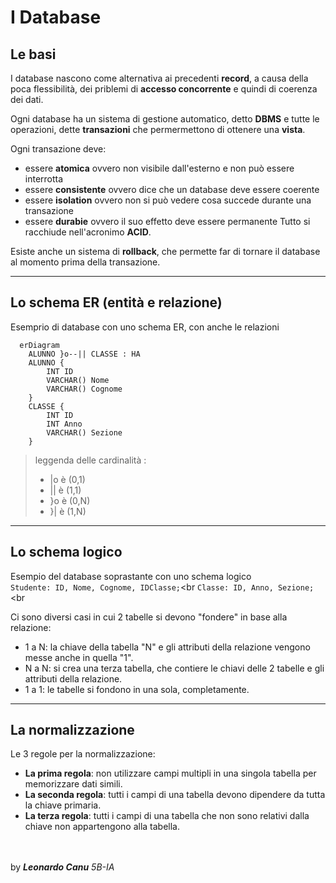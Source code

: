 # I Database
## Le basi
I database nascono come alternativa ai precedenti **record**, a causa della poca flessibilità, dei priblemi di **accesso concorrente** e quindi di coerenza dei dati.<br>

Ogni database ha un sistema di gestione automatico, detto **DBMS** e tutte le operazioni, dette **transazioni** che permermettono di ottenere una **vista**.<br>

Ogni transazione deve:
- essere **atomica** ovvero non visibile dall'esterno e non può essere interrotta
- essere **consistente** ovvero dice che un database deve essere coerente
- essere **isolation** ovvero non si può vedere cosa succede durante una transazione
- essere **durabie** ovvero il suo effetto deve essere permanente
Tutto si racchiude nell'acronimo **ACID**.

Esiste anche un sistema di **rollback**, che permette far di tornare il database al momento prima della transazione.

---

## Lo schema ER (entità e relazione)
Esemprio di database con uno schema ER, con anche le relazioni

```mermaid
  erDiagram
    ALUNNO }o--|| CLASSE : HA
    ALUNNO {
        INT ID
        VARCHAR() Nome
        VARCHAR() Cognome
    }    
    CLASSE {
        INT ID
        INT Anno
        VARCHAR() Sezione
    }
```
> leggenda delle cardinalità :
> - |o è (0,1)
> - || è (1,1)
> - }o è (0,N)
> - }| è (1,N) 

---

## Lo schema logico
Esempio del database soprastante con uno schema logico<br>
`Studente: ID, Nome, Cognome, IDClasse;`<br
`Classe: ID, Anno, Sezione;`<br

Ci sono diversi casi in cui 2 tabelle si devono "fondere" in base alla relazione: <br>
- 1 a N: la chiave della tabella "N" e gli attributi della relazione vengono messe anche in quella "1".
- N a N: si crea una terza tabella, che contiere le chiavi delle 2 tabelle e gli attributi della relazione.
- 1 a 1: le tabelle si fondono in una sola, completamente.    

---

## La normalizzazione
Le 3 regole per la normalizzazione:
- **La prima regola**: non utilizzare campi multipli in una singola tabella per memorizzare dati simili.
- **La seconda regola**: tutti i campi di una tabella devono dipendere da tutta la chiave primaria.
- **La terza regola**: tutti i campi di una tabella che non sono relativi dalla chiave non appartengono alla tabella.

<br><br>
by ***Leonardo Canu*** *5B-IA*